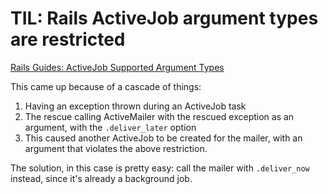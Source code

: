 # TIL: Rails ActiveJob argument types are restricted

[Rails Guides: ActiveJob Supported Argument Types](https://edgeguides.rubyonrails.org/active_job_basics.html#supported-types-for-arguments)

This came up because of a cascade of things:

1. Having an exception thrown during an ActiveJob task
2. The rescue calling ActiveMailer with the rescued exception as an argument, with the `.deliver_later` option
3. This caused another ActiveJob to be created for the mailer, with an argument that violates the above restriction.

The solution, in this case is pretty easy: call the mailer with `.deliver_now` instead, since it's already a background job.


